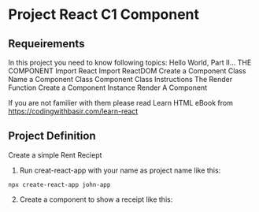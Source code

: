 # Project React C1 Component

## Requeirements
In this project you need to know following topics:
Hello World, Part II... THE COMPONENT Import React Import ReactDOM Create a Component Class Name a Component Class Component Class Instructions The Render Function Create a Component Instance Render A Component

If you are not familier with them please read Learn HTML eBook from https://codingwithbasir.com/learn-react

## Project Definition
Create a simple Rent Reciept
1. Run creat-react-app with your name as project name like this:
```
npx create-react-app john-app
```
2. Create a component to show a receipt like this:

